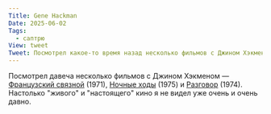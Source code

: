 ```yaml
---
Title: Gene Hackman
Date: 2025-06-02
Tags:
  - саптрю
View: tweet
Tweet: Посмотрел какое-то время назад несколько фильмов с Джином Хэкменом — Французский связной (1971), Ночные ходы (1975) и Разговор (1974). Настолько "живого" и "настоящего" кино я не видел уже очень и очень давно. 
---
```


Посмотрел давеча несколько фильмов с Джином Хэкменом — [Французский связной][tfc] (1971), [Ночные ходы][nm] (1975) и [Разговор][c] (1974). Настолько "живого" и "настоящего" кино я не видел уже очень и очень давно.

[tfc]: https://www.imdb.com/title/tt0067116/
[nm]: https://www.imdb.com/title/tt0073453/
[c]: https://www.imdb.com/title/tt0071360
